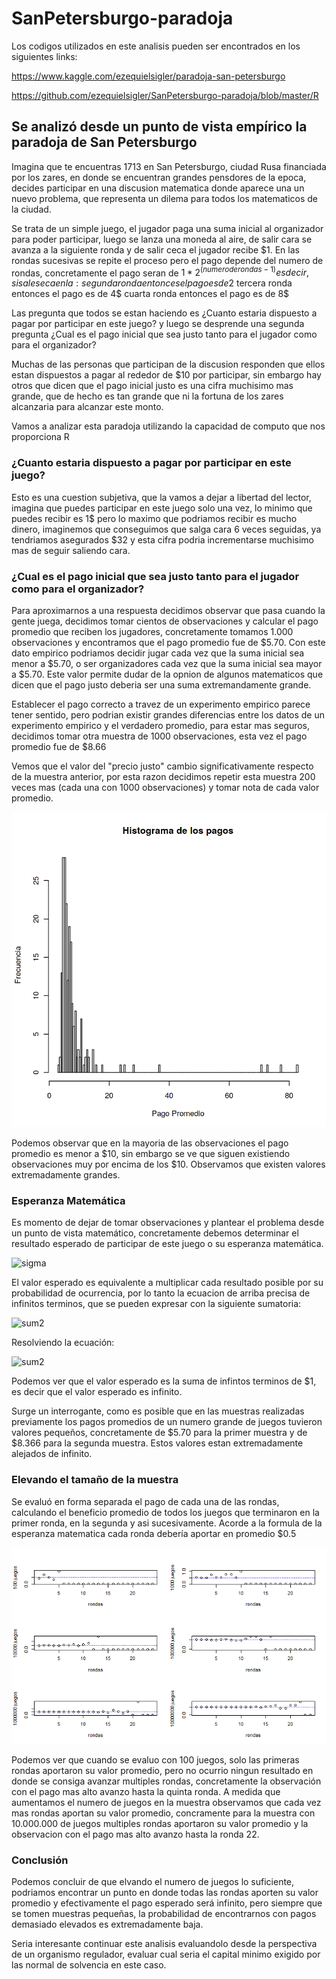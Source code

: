# SanPetersburgo-paradoja

Los codigos utilizados en este analisis pueden ser encontrados en los siguientes links:

https://www.kaggle.com/ezequielsigler/paradoja-san-petersburgo

https://github.com/ezequielsigler/SanPetersburgo-paradoja/blob/master/R

## Se analizó desde un punto de vista empírico la paradoja de San Petersburgo

Imagina que te encuentras 1713 en San Petersburgo, ciudad Rusa financiada por los zares, en donde se encuentran grandes pensdores de la epoca, decides participar en una discusion matematica donde aparece una un nuevo problema, que representa un dilema para todos los matematicos de la ciudad. 

Se trata de un simple juego, el jugador paga una suma inicial al organizador para poder participar, luego se lanza una moneda al aire, de salir cara se avanza a la siguiente ronda y de salir ceca el jugador recibe $1. En las rondas sucesivas se repite el proceso pero el pago depende del numero de rondas, concretamente el pago seran de $1 * 2^(numero de rondas - 1)
es decir, si sale seca en la:
   segunda ronda entonces el pago es de 2$
   tercera ronda entonces el pago es de 4$
   cuarta ronda entonces el pago es de 8$

Las pregunta que todos se estan haciendo es ¿Cuanto estaria dispuesto a pagar por participar en este juego? y luego se desprende una segunda pregunta ¿Cual es el pago inicial que sea justo tanto para el jugador como para el organizador?

Muchas de las personas que participan de la discusion responden que ellos estan dispuestos a pagar al rededor de $10 por participar, sin embargo hay otros que dicen que el pago inicial justo es una cifra muchisimo mas grande, que de hecho es tan grande que ni la fortuna de los zares alcanzaria para alcanzar este monto.

Vamos a analizar esta paradoja utilizando la capacidad de computo que nos proporciona R

### ¿Cuanto estaria dispuesto a pagar por participar en este juego?

Esto es una cuestion subjetiva, que la vamos a dejar a libertad del lector, imagina que puedes participar en este juego solo una vez, lo minimo que puedes recibir es 1$ pero lo maximo que podriamos recibir es mucho dinero, imaginemos que conseguimos que salga cara 6 veces seguidas, ya tendriamos asegurados $32 y esta cifra podria incrementarse muchisimo mas de seguir saliendo cara.

### ¿Cual es el pago inicial que sea justo tanto para el jugador como para el organizador?

Para aproximarnos a una respuesta decidimos observar que pasa cuando la gente juega, decidimos tomar cientos de observaciones y calcular el pago promedio que reciben los jugadores, concretamente tomamos 1.000 observaciones y encontramos que el pago promedio fue de $5.70. Con este dato empirico podriamos decidir jugar cada vez que la suma inicial sea menor a $5.70, o ser organizadores cada vez que la suma inicial sea mayor a $5.70. Este valor permite dudar de la opnion de algunos matematicos que dicen que el pago justo deberia ser una suma extremandamente grande. 

Establecer el pago correcto a travez de un experimento empirico parece tener sentido, pero podrian existir grandes diferencias entre los datos de un experimento empirico y el verdadero promedio, para estar mas seguros, decidimos tomar otra muestra de 1000 observaciones, esta vez el pago promedio fue de $8.66

Vemos que el valor del "precio justo" cambio significativamente respecto de la muestra anterior, por esta razon decidimos repetir esta muestra 200 veces mas (cada una con 1000 observaciones) y tomar nota de cada valor promedio.


![Caption for the picture.](/Histograma.png)

Podemos observar que en la mayoria de las observaciones el pago promedio es menor a $10, sin embargo se ve que siguen existiendo observaciones muy por encima de los $10. Observamos que existen valores extremadamente grandes.

### Esperanza Matemática

Es momento de dejar de tomar observaciones y plantear el problema desde un punto de vista matemático, concretamente debemos determinar el resultado esperado de participar de este juego o su esperanza matemática. 

![sigma](https://latex.codecogs.com/svg.latex?E\left(X\right)=1\cdot%20\frac{1}{2}+2\cdot%20\frac{1}{4}+4\cdot%20\frac{1}{8}+...)

El valor esperado es equivalente a multiplicar cada resultado posible por su probabilidad de ocurrencia, por lo tanto la ecuacion de arriba precisa de infinitos terminos, que se pueden expresar con la siguiente sumatoria:

![sum2](https://latex.codecogs.com/svg.latex?E\left(X\right)=\sum%20_{n=1}^{\infty%20}\left(2^{n-1}\right)\cdot%20\left(\frac{1}{2^n}\right))

Resolviendo la ecuación:

![sum2](https://latex.codecogs.com/svg.latex?E\left(X\right)=0.5+0.5+0.5+0.5+0.5+0.5+0.5+...)

Podemos ver que el valor esperado es la suma de infintos terminos de $1, es decir que el valor esperado es infinito.

Surge un interrogante, como es posible que en las muestras realizadas previamente los pagos promedios de un numero grande de juegos tuvieron valores pequeños, concretamente de $5.70 para la primer muestra y de $8.366 para la segunda muestra. Estos valores estan extremadamente alejados de infinito.

### Elevando el tamaño de la muestra

Se evaluó en forma separada el pago de cada una de las rondas, calculando el beneficio promedio de todos los juegos que terminaron en la primer ronda, en la segunda y asi sucesivamente. Acorde a la formula de la esperanza matematica cada ronda debería aportar en promedio $0.5

![Caption for the picture.](/promedio_por_ronda.png)

Podemos ver que cuando se evaluo con 100 juegos, solo las primeras rondas aportaron su valor promedio, pero no ocurrio ningun resultado en donde se consiga avanzar multiples rondas, concretamente la observación con el pago mas alto avanzo hasta la quinta ronda. A medida que aumentamos el numero de juegos en la muestra observamos que cada vez mas rondas aportan su valor promedio, concramente para la muestra con 10.000.000 de juegos multiples rondas aportaron su valor promedio y la observacion con el pago mas alto avanzo hasta la ronda 22.


### Conclusión

Podemos concluir de que elvando el numero de juegos lo suficiente, podriamos encontrar un punto en donde todas las rondas aporten su valor promedio y efectivamente el pago esperado será infinito, pero siempre que se tomen muestras pequeñas, la probabilidad de encontrarnos con pagos demasiado elevados es extremadamente baja.

Seria interesante continuar este analisis evaluandolo desde la perspectiva de un organismo regulador, evaluar cual seria el capital minimo exigido por las normal de solvencia en este caso. 

